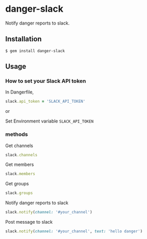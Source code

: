 # danger-slack

Notify danger reports to slack.

## Installation

    $ gem install danger-slack

## Usage
### How to set your Slack API token
In Dangerfile,
```ruby
slack.api_token = 'SLACK_API_TOKEN'
```

or 

Set Environment variable `SLACK_API_TOKEN`
  
### methods
Get channels
```ruby
slack.channels
```

Get members
```ruby
slack.members
```

Get groups
```ruby
slack.groups
```

Notify danger reports to slack
```ruby
slack.notify(channel: '#your_channel')
```

Post message to slack
```ruby
slack.notify(channel: '#your_channel', text: 'hello danger')
```
